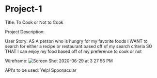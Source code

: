 # Project-1

Title:
To Cook or Not to Cook

Project Description:

User Story:
AS A person who is hungry for my favorite foods
I WANT to search for either a recipe or restaurant based off of my search criteria
SO THAT I can enjoy my food based off of my preference to cook or not

Wireframe:
![Screen Shot 2020-06-29 at 3 27 56 PM](https://user-images.githubusercontent.com/65914787/86053385-09894e00-ba1e-11ea-9e94-8a1ebae2eda1.png)

API's to be used:
Yelp!
Spoonacular

